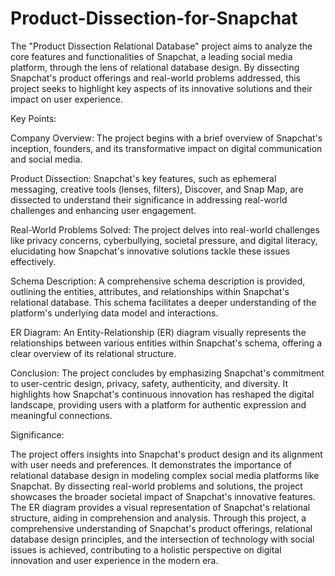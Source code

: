 # Product-Dissection-for-Snapchat
The "Product Dissection Relational Database" project aims to analyze the core features and functionalities of Snapchat, a leading social media platform, through the lens of relational database design. By dissecting Snapchat's product offerings and real-world problems addressed, this project seeks to highlight key aspects of its innovative solutions and their impact on user experience.

Key Points:

Company Overview: The project begins with a brief overview of Snapchat's inception, founders, and its transformative impact on digital communication and social media.

Product Dissection: Snapchat's key features, such as ephemeral messaging, creative tools (lenses, filters), Discover, and Snap Map, are dissected to understand their significance in addressing real-world challenges and enhancing user engagement.

Real-World Problems Solved: The project delves into real-world challenges like privacy concerns, cyberbullying, societal pressure, and digital literacy, elucidating how Snapchat's innovative solutions tackle these issues effectively.

Schema Description: A comprehensive schema description is provided, outlining the entities, attributes, and relationships within Snapchat's relational database. This schema facilitates a deeper understanding of the platform's underlying data model and interactions.

ER Diagram: An Entity-Relationship (ER) diagram visually represents the relationships between various entities within Snapchat's schema, offering a clear overview of its relational structure.

Conclusion: The project concludes by emphasizing Snapchat's commitment to user-centric design, privacy, safety, authenticity, and diversity. It highlights how Snapchat's continuous innovation has reshaped the digital landscape, providing users with a platform for authentic expression and meaningful connections.

Significance:

The project offers insights into Snapchat's product design and its alignment with user needs and preferences.
It demonstrates the importance of relational database design in modeling complex social media platforms like Snapchat.
By dissecting real-world problems and solutions, the project showcases the broader societal impact of Snapchat's innovative features.
The ER diagram provides a visual representation of Snapchat's relational structure, aiding in comprehension and analysis.
Through this project, a comprehensive understanding of Snapchat's product offerings, relational database design principles, and the intersection of technology with social issues is achieved, contributing to a holistic perspective on digital innovation and user experience in the modern era.
